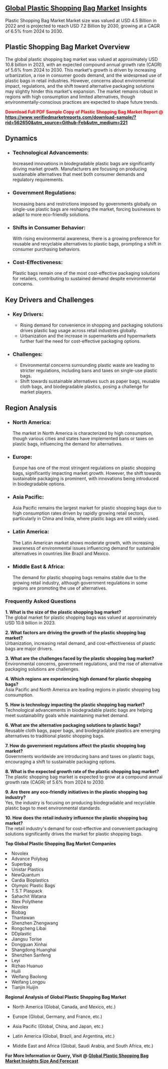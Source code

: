 <h2><a href="https://www.verifiedmarketreports.com/download-sample/?rid=562650&amp;utm_source=Github&amp;utm_medium=221" target="_blank">Global Plastic Shopping Bag Market</a> Insights</h2><p>Plastic Shopping Bag Market Market size was valued at USD 4.5 Billion in 2022 and is projected to reach USD 7.2 Billion by 2030, growing at a CAGR of 6.5% from 2024 to 2030.</p><p><h2>Plastic Shopping Bag Market Overview</h2> <p>The global plastic shopping bag market was valued at approximately USD 10.8 billion in 2023, with an expected compound annual growth rate (CAGR) of 5.6% from 2024 to 2030. This market's growth is driven by increasing urbanization, a rise in consumer goods demand, and the widespread use of plastic bags in retail industries. However, concerns about environmental impact, regulations, and the shift toward alternative packaging solutions may slightly hinder this market's expansion. The market remains robust in regions with high consumption and limited alternatives, though environmentally-conscious practices are expected to shape future trends.</p> <p><strong><p><span class=""><span style="color: #ff0000;"><strong>Download Full PDF Sample Copy of Plastic Shopping Bag Market Report</strong> @ </span><a href="https://www.verifiedmarketreports.com/download-sample/?rid=562650&amp;utm_source=Github-Feb&amp;utm_medium=221" target="_blank">https://www.verifiedmarketreports.com/download-sample/?rid=562650&amp;utm_source=Github-Feb&amp;utm_medium=221</a></span></p></strong></p> <h2>Dynamics</h2> <ul> <li><h3>Technological Advancements:</h3> Increased innovations in biodegradable plastic bags are significantly driving market growth. Manufacturers are focusing on producing sustainable alternatives that meet both consumer demands and regulatory requirements.</li> <li><h3>Government Regulations:</h3> Increasing bans and restrictions imposed by governments globally on single-use plastic bags are reshaping the market, forcing businesses to adapt to more eco-friendly solutions.</li> <li><h3>Shifts in Consumer Behavior:</h3> With rising environmental awareness, there is a growing preference for reusable and recyclable alternatives to plastic bags, prompting a shift in consumer purchasing behaviors.</li> <li><h3>Cost-Effectiveness:</h3> Plastic bags remain one of the most cost-effective packaging solutions for retailers, contributing to sustained demand despite environmental concerns.</li> </ul> <h2>Key Drivers and Challenges</h2> <ul> <li><h3>Key Drivers:</h3> <ul> <li>Rising demand for convenience in shopping and packaging solutions drives plastic bag usage across retail industries globally.</li> <li>Urbanization and the increase in supermarkets and hypermarkets further fuel the need for cost-effective packaging options.</li> </ul> </li> <li><h3>Challenges:</h3> <ul> <li>Environmental concerns surrounding plastic waste are leading to stricter regulations, including bans and taxes on single-use plastic bags.</li> <li>Shift towards sustainable alternatives such as paper bags, reusable cloth bags, and biodegradable plastics, posing a challenge for market players.</li> </ul> </li> </ul> <h2>Region Analysis</h2> <ul> <li><h3>North America:</h3> The market in North America is characterized by high consumption, though various cities and states have implemented bans or taxes on plastic bags, influencing the demand for alternatives.</li> <li><h3>Europe:</h3> Europe has one of the most stringent regulations on plastic shopping bags, significantly impacting market growth. However, the shift towards sustainable packaging is prominent, with innovations being introduced in biodegradable options.</li> <li><h3>Asia Pacific:</h3> Asia Pacific remains the largest market for plastic shopping bags due to high consumption rates driven by rapidly growing retail sectors, particularly in China and India, where plastic bags are still widely used.</li> <li><h3>Latin America:</h3> The Latin American market shows moderate growth, with increasing awareness of environmental issues influencing demand for sustainable alternatives in countries like Brazil and Mexico.</li> <li><h3>Middle East & Africa:</h3> The demand for plastic shopping bags remains stable due to the growing retail industry, although government regulations in some regions are promoting the use of alternatives.</li> </ul> <h3>Frequently Asked Questions</h3> <p><strong>1. What is the size of the plastic shopping bag market?</strong><br>The global market for plastic shopping bags was valued at approximately USD 10.8 billion in 2023.</p> <p><strong>2. What factors are driving the growth of the plastic shopping bag market?</strong><br>Urbanization, increasing retail demand, and cost-effectiveness of plastic bags are major drivers.</p> <p><strong>3. What are the challenges faced by the plastic shopping bag market?</strong><br>Environmental concerns, government regulations, and the rise of alternative packaging solutions are challenges.</p> <p><strong>4. Which regions are experiencing high demand for plastic shopping bags?</strong><br>Asia Pacific and North America are leading regions in plastic shopping bag consumption.</p> <p><strong>5. How is technology impacting the plastic shopping bag market?</strong><br>Technological advancements in biodegradable plastic bags are helping meet sustainability goals while maintaining market demand.</p> <p><strong>6. What are the alternative packaging solutions to plastic bags?</strong><br>Reusable cloth bags, paper bags, and biodegradable plastics are emerging alternatives to traditional plastic shopping bags.</p> <p><strong>7. How do government regulations affect the plastic shopping bag market?</strong><br>Governments worldwide are introducing bans and taxes on plastic bags, encouraging a shift to sustainable packaging options.</p> <p><strong>8. What is the expected growth rate of the plastic shopping bag market?</strong><br>The plastic shopping bag market is expected to grow at a compound annual growth rate (CAGR) of 5.6% from 2024 to 2030.</p> <p><strong>9. Are there any eco-friendly initiatives in the plastic shopping bag industry?</strong><br>Yes, the industry is focusing on producing biodegradable and recyclable plastic bags to meet environmental standards.</p> <p><strong>10. How does the retail industry influence the plastic shopping bag market?</strong><br>The retail industry's demand for cost-effective and convenient packaging solutions significantly drives the market for plastic shopping bags.</p> </p><p><strong>Top Global Plastic Shopping Bag Market Companies</strong></p><div data-test-id=""><p><li>Novolex</li><li> Advance Polybag</li><li> Superbag</li><li> Unistar Plastics</li><li> NewQuantum</li><li> Cardia Bioplastics</li><li> Olympic Plastic Bags</li><li> T.S.T Plaspack</li><li> Sahachit Watana</li><li> Xtex Polythene</li><li> Novolex</li><li> Biobag</li><li> Thantawan</li><li> Shenzhen Zhengwang</li><li> Rongcheng Libai</li><li> DDplastic</li><li> Jiangsu Torise</li><li> Dongguan Xinhai</li><li> Shangdong Huanghai</li><li> Shenzhen Sanfeng</li><li> Leyi</li><li> Rizhao Huanuo</li><li> Huili</li><li> Weifang Baolong</li><li> Weifang Longpu</li><li> Tianjin Huijin</li></p><div><strong>Regional Analysis of&nbsp;Global Plastic Shopping Bag Market</strong></div><ul><li dir="ltr"><p dir="ltr">North America&nbsp;(Global, Canada, and Mexico, etc.)</p></li><li dir="ltr"><p dir="ltr">Europe (Global, Germany, and France, etc.)</p></li><li dir="ltr"><p dir="ltr">Asia Pacific&nbsp;(Global, China, and Japan, etc.)</p></li><li dir="ltr"><p dir="ltr">Latin America&nbsp;(Global, Brazil, and Argentina, etc.)</p></li><li dir="ltr">Middle East and Africa&nbsp;(Global, Saudi Arabia, and South Africa, etc.)</li></ul><p><strong>For More Information or Query, Visit @&nbsp;</strong><strong><a href="https://www.verifiedmarketreports.com/product/plastic-shopping-bag-market-size-and-forecast/?utm_source=Github&amp;utm_medium=221" target="_blank">Global Plastic Shopping Bag Market Insights Size And Forecast</a></strong></p></div>

